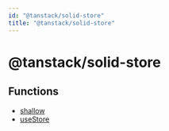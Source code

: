 ```yaml
---
id: "@tanstack/solid-store"
title: "@tanstack/solid-store"
---
```


# @tanstack/solid-store

## Functions

- [shallow](../functions/shallow.md)
- [useStore](../functions/useStore.md)
